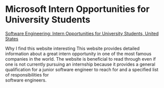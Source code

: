 # Microsoft Intern Opportunities for University Students
[Software Engineering: Intern Opportunities for University Students, United States](https://careers.microsoft.com/us/en/job/1388845/Software-Engineering-Intern-Opportunities-for-University-Students-United-States)


Why I find this website interesting
This website provides detailed information about a great intern opportunity in one of the most famous companies in the world. The website is beneficial to read through even if     
one is not currently pursuing an internship because it provides a general qualification for a junior software engineer to reach for and a specified list of responsibilities for      
software engineers.    